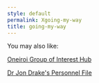 ```yaml
---
style: default
permalink: Xgoing-my-way
title: going-my-way
---
```

You may also like:

[Oneiroi Group of Interest Hub](http://scp-wiki.net/oneiroi)

[Dr Jon Drake's Personnel File](http://scp-wiki.net/dr-jon-drake-s-personnel-file)
